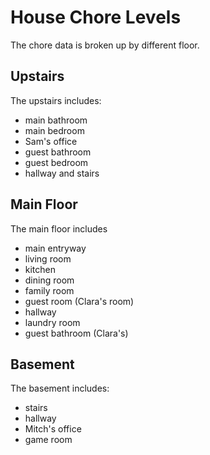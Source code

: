 # House Chore Levels

The chore data is broken up by different floor.

## Upstairs

The upstairs includes:

- main bathroom
- main bedroom
- Sam's office
- guest bathroom
- guest bedroom
- hallway and stairs

## Main Floor

The main floor includes

- main entryway
- living room
- kitchen
- dining room
- family room
- guest room (Clara's room)
- hallway
- laundry room
- guest bathroom (Clara's)

## Basement

The basement includes:

- stairs
- hallway
- Mitch's office
- game room
